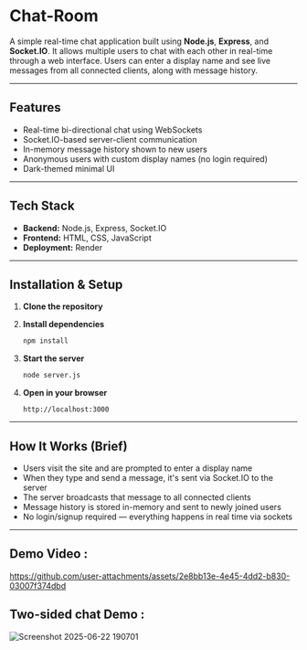 # Chat-Room

A simple real-time chat application built using **Node.js**, **Express**, and **Socket.IO**. It allows multiple users to chat with each other in real-time through a web interface. Users can enter a display name and see live messages from all connected clients, along with message history.

---

## Features

- Real-time bi-directional chat using WebSockets
- Socket.IO-based server-client communication
- In-memory message history shown to new users
- Anonymous users with custom display names (no login required)
- Dark-themed minimal UI

---

## Tech Stack

- **Backend:** Node.js, Express, Socket.IO
- **Frontend:** HTML, CSS, JavaScript
- **Deployment:** Render

---

## Installation & Setup

1. **Clone the repository**

2. **Install dependencies**
   ```bash
   npm install
   ```

3. **Start the server**
   ```bash
   node server.js
   ```

4. **Open in your browser**
   ```
   http://localhost:3000
   ```

---

## How It Works (Brief)

- Users visit the site and are prompted to enter a display name
- When they type and send a message, it's sent via Socket.IO to the server
- The server broadcasts that message to all connected clients
- Message history is stored in-memory and sent to newly joined users
- No login/signup required — everything happens in real time via sockets

---

## Demo Video :

https://github.com/user-attachments/assets/2e8bb13e-4e45-4dd2-b830-03007f374dbd

## Two-sided chat Demo :

![Screenshot 2025-06-22 190701](https://github.com/user-attachments/assets/2a66593a-5756-4442-9518-efb8b833600d)
